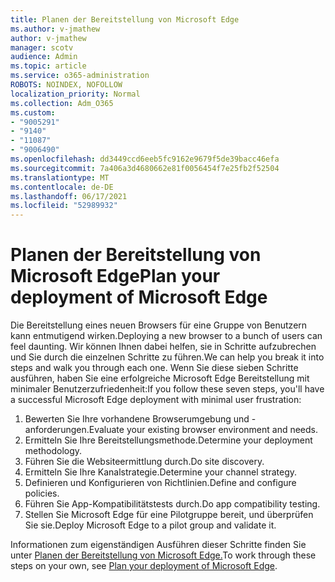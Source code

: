 ```yaml
---
title: Planen der Bereitstellung von Microsoft Edge
ms.author: v-jmathew
author: v-jmathew
manager: scotv
audience: Admin
ms.topic: article
ms.service: o365-administration
ROBOTS: NOINDEX, NOFOLLOW
localization_priority: Normal
ms.collection: Adm_O365
ms.custom:
- "9005291"
- "9140"
- "11087"
- "9006490"
ms.openlocfilehash: dd3449ccd6eeb5fc9162e9679f5de39bacc46efa
ms.sourcegitcommit: 7a406a3d4680662e81f0056454f7e25fb2f52504
ms.translationtype: MT
ms.contentlocale: de-DE
ms.lasthandoff: 06/17/2021
ms.locfileid: "52989932"
---
```

# <a name="plan-your-deployment-of-microsoft-edge"></a><span data-ttu-id="135dd-102">Planen der Bereitstellung von Microsoft Edge</span><span class="sxs-lookup"><span data-stu-id="135dd-102">Plan your deployment of Microsoft Edge</span></span>

<span data-ttu-id="135dd-103">Die Bereitstellung eines neuen Browsers für eine Gruppe von Benutzern kann entmutigend wirken.</span><span class="sxs-lookup"><span data-stu-id="135dd-103">Deploying a new browser to a bunch of users can feel daunting.</span></span> <span data-ttu-id="135dd-104">Wir können Ihnen dabei helfen, sie in Schritte aufzubrechen und Sie durch die einzelnen Schritte zu führen.</span><span class="sxs-lookup"><span data-stu-id="135dd-104">We can help you break it into steps and walk you through each one.</span></span> <span data-ttu-id="135dd-105">Wenn Sie diese sieben Schritte ausführen, haben Sie eine erfolgreiche Microsoft Edge Bereitstellung mit minimaler Benutzerzufriedenheit:</span><span class="sxs-lookup"><span data-stu-id="135dd-105">If you follow these seven steps, you'll have a successful Microsoft Edge deployment with minimal user frustration:</span></span>

1. <span data-ttu-id="135dd-106">Bewerten Sie Ihre vorhandene Browserumgebung und -anforderungen.</span><span class="sxs-lookup"><span data-stu-id="135dd-106">Evaluate your existing browser environment and needs.</span></span>
2. <span data-ttu-id="135dd-107">Ermitteln Sie Ihre Bereitstellungsmethode.</span><span class="sxs-lookup"><span data-stu-id="135dd-107">Determine your deployment methodology.</span></span>
3. <span data-ttu-id="135dd-108">Führen Sie die Websiteermittlung durch.</span><span class="sxs-lookup"><span data-stu-id="135dd-108">Do site discovery.</span></span>
4. <span data-ttu-id="135dd-109">Ermitteln Sie Ihre Kanalstrategie.</span><span class="sxs-lookup"><span data-stu-id="135dd-109">Determine your channel strategy.</span></span>
5. <span data-ttu-id="135dd-110">Definieren und Konfigurieren von Richtlinien.</span><span class="sxs-lookup"><span data-stu-id="135dd-110">Define and configure policies.</span></span>
6. <span data-ttu-id="135dd-111">Führen Sie App-Kompatibilitätstests durch.</span><span class="sxs-lookup"><span data-stu-id="135dd-111">Do app compatibility testing.</span></span>
7. <span data-ttu-id="135dd-112">Stellen Sie Microsoft Edge für eine Pilotgruppe bereit, und überprüfen Sie sie.</span><span class="sxs-lookup"><span data-stu-id="135dd-112">Deploy Microsoft Edge to a pilot group and validate it.</span></span>

<span data-ttu-id="135dd-113">Informationen zum eigenständigen Ausführen dieser Schritte finden Sie unter [Planen der Bereitstellung von Microsoft Edge.](https://go.microsoft.com/fwlink/?linkid=2129990)</span><span class="sxs-lookup"><span data-stu-id="135dd-113">To work through these steps on your own, see [Plan your deployment of Microsoft Edge](https://go.microsoft.com/fwlink/?linkid=2129990).</span></span>
